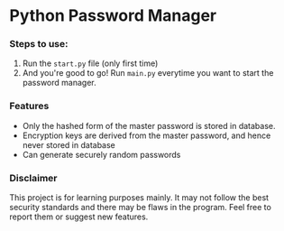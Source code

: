 # Python Password Manager

### Steps to use:
1. Run the `start.py` file (only first time)
2. And you're good to go! Run `main.py` everytime you want to start the password manager.

### Features
- Only the hashed form of the master password is stored in database.
- Encryption keys are derived from the master password, and hence never stored in database
- Can generate securely random passwords

### Disclaimer
This project is for learning purposes mainly. It may not follow the best security standards and there may be flaws in the program. Feel free to report them or suggest new features. 

